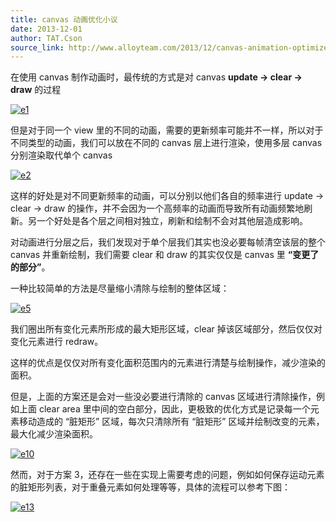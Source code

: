 ```yaml
---
title: canvas 动画优化小议
date: 2013-12-01
author: TAT.Cson
source_link: http://www.alloyteam.com/2013/12/canvas-animation-optimized-discussion/
---
```


在使用 canvas 制作动画时，最传统的方式是对 canvas **update -> clear -> draw** 的过程

[![e1](http://www.alloyteam.com/wp-content/uploads/2013/12/e1.png)](http://www.alloyteam.com/wp-content/uploads/2013/12/e1.png)

但是对于同一个 view 里的不同的动画，需要的更新频率可能并不一样，所以对于不同类型的动画，我们可以放在不同的 canvas 层上进行渲染，使用多层 canvas 分别渲染取代单个 canvas

[![e2](http://www.alloyteam.com/wp-content/uploads/2013/12/e2.png)](http://www.alloyteam.com/wp-content/uploads/2013/12/e2.png)

这样的好处是对不同更新频率的动画，可以分别以他们各自的频率进行 update -> clear -> draw 的操作，并不会因为一个高频率的动画而导致所有动画频繁地刷新。另一个好处是各个层之间相对独立，刷新和绘制不会对其他层造成影响。

对动画进行分层之后，我们发现对于单个层我们其实也没必要每帧清空该层的整个 canvas 并重新绘制，我们需要 clear 和 draw 的其实仅仅是 canvas 里 **“变更了的部分”**。

一种比较简单的方法是尽量缩小清除与绘制的整体区域：

[![e5](http://www.alloyteam.com/wp-content/uploads/2013/12/e5.png)](http://www.alloyteam.com/wp-content/uploads/2013/12/e5.png)

我们圈出所有变化元素所形成的最大矩形区域，clear 掉该区域部分，然后仅仅对变化元素进行 redraw。

这样的优点是仅仅对所有变化面积范围内的元素进行清楚与绘制操作，减少渲染的面积。

但是，上面的方案还是会对一些没必要进行清除的 canvas 区域进行清除操作，例如上面 clear area 里中间的空白部分，因此，更极致的优化方式是记录每一个元素移动造成的 “脏矩形” 区域，每次只清除所有 “脏矩形” 区域并绘制改变的元素，最大化减少渲染面积。

[![e10](http://www.alloyteam.com/wp-content/uploads/2013/12/e10.png)](http://www.alloyteam.com/wp-content/uploads/2013/12/e10.png)

然而，对于方案 3，还存在一些在实现上需要考虑的问题，例如如何保存运动元素的脏矩形列表，对于重叠元素如何处理等等，具体的流程可以参考下图：

[![e13](http://www.alloyteam.com/wp-content/uploads/2013/12/e13.png)](http://www.alloyteam.com/wp-content/uploads/2013/12/e13.png)